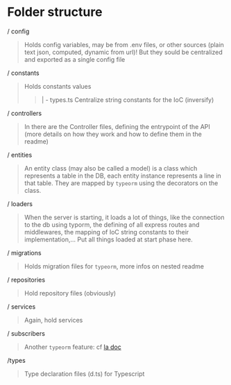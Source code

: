 # Folder structure

/ config

> Holds config variables, may be from .env files, or other sources (plain text json, computed, dynamic from url)! But they sould be centralized and exported as a single config file

/ constants

> Holds constants values
>
> > | - types.ts Centralize string constants for the IoC (inversify)

/ controllers

> In there are the Controller files, defining the entrypoint of the API (more details on how they work and how to define them in the readme)

/ entities

> An entity class (may also be called a model) is a class which represents a table in the DB, each entity instance represents a line in that table. They are mapped by `typeorm` using the decorators on the class.

/ loaders

> When the server is starting, it loads a lot of things, like the connection to the db using typorm, the defining of all express routes and middlewares, the mapping of IoC string constants to their implementation,... Put all things loaded at start phase here.

/ migrations

> Holds migration files for `typeorm`, more infos on nested readme

/ repositories

> Hold repository files (obviously)

/ services

> Again, hold services

/ subscribers

> Another `typeorm` feature: cf [la doc](https://github.com/typeorm/typeorm/blob/master/docs/listeners-and-subscribers.md)

/types

> Type declaration files (d.ts) for Typescript
